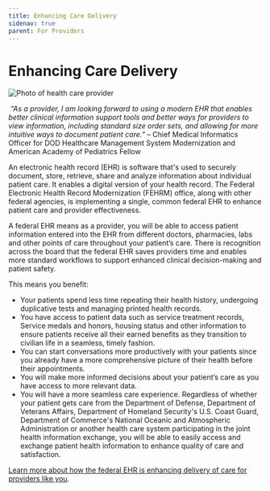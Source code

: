 ```yaml
---
title: Enhancing Care Delivery
sidenav: true
parent: For Providers
---
```

# Enhancing Care Delivery

![Photo of health care provider](/images/1000w_q95-3-.jpg)

 _“As a provider, I am looking forward to using a modern EHR that enables better clinical information support tools and better ways for providers to view information, including standard size order sets, and allowing for more intuitive ways to document patient care.”_ – Chief Medical Informatics Officer for DOD Healthcare Management System Modernization and American Academy of Pediatrics Fellow

An electronic health record (EHR) is software that's used to securely document, store, retrieve, share and analyze information about individual patient care. It enables a digital version of your health record. The Federal Electronic Health Record Modernization (FEHRM) office, along with other federal agencies, is implementing a single, common federal EHR to enhance patient care and provider effectiveness.

A federal EHR means as a provider, you will be able to access patient information entered into the EHR from different doctors, pharmacies, labs and other points of care throughout your patient’s care. There is recognition across the board that the federal EHR saves providers time and enables more standard workflows to support enhanced clinical decision-making and patient safety.

This means you benefit:

- Your patients spend less time repeating their health history, undergoing duplicative tests and managing printed health records.
- You have access to patient data such as service treatment records, Service medals and honors, housing status and other information to ensure patients receive all their earned benefits as they transition to civilian life in a seamless, timely fashion.
- You can start conversations more productively with your patients since you already have a more comprehensive picture of their health before their appointments.
- You will make more informed decisions about your patient’s care as you have access to more relevant data.
- You will have a more seamless care experience. Regardless of whether your patient gets care from the Department of Defense, Department of Veterans Affairs, Department of Homeland Security's U.S. Coast Guard, Department of Commerce's National Oceanic and Atmospheric Administration or another health care system participating in the joint health information exchange, you will be able to easily access and exchange patient health information to enhance quality of care and satisfaction.

[Learn more about how the federal EHR is enhancing delivery of care for providers like you](/success-stories).

